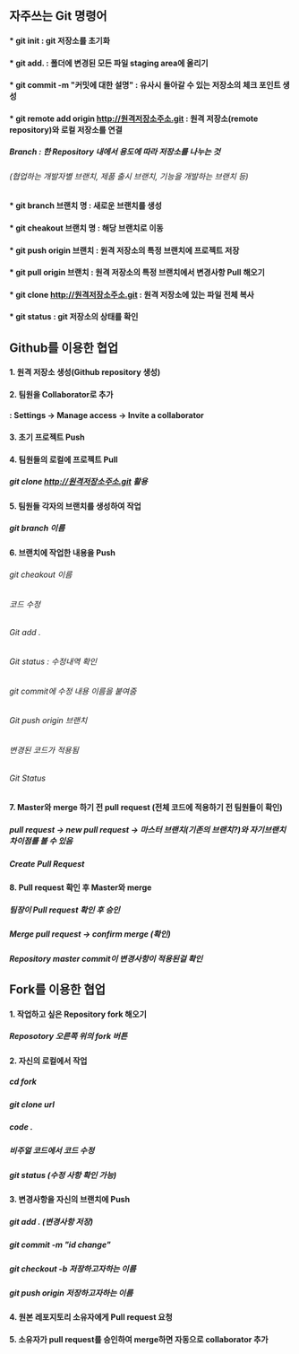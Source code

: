 ## 자주쓰는 Git 명령어
#### * git init : git 저장소를 초기화
#### * git add. : 폴더에 변경된 모든 파일 staging area에 올리기
#### * git commit -m "커밋에 대한 설명" : 유사시 돌아갈 수 있는 저장소의 체크 포인트 생성
#### * git remote add origin http://원격저장소주소.git : 원격 저장소(remote repository)와 로컬 저장소를 연결


##### Branch : 한 Repository 내에서 용도에 따라 저장소를 나누는 것 
######        (협업하는 개발자별 브랜치, 제품 출시 브랜치, 기능을 개발하는 브랜치 등)
#### * git branch 브랜치 명 : 새로운 브랜치를 생성
#### * git cheakout 브랜치 명 : 해당 브랜치로 이동
#### * git push origin 브랜치 : 원격 저장소의 특정 브랜치에 프로젝트 저장
#### * git pull origin 브랜치 : 원격 저장소의 특정 브랜치에서 변경사항 Pull 해오기
#### * git clone http://원격저장소주소.git : 원격 저장소에 있는 파일 전체 복사
#### * git status : git 저장소의 상태를 확인


## Github를 이용한 협업
#### 1. 원격 저장소 생성(Github repository 생성)
#### 2. 팀원을 Collaborator로 추가
####  : Settings → Manage access → Invite a collaborator 
#### 3. 초기 프로젝트 Push
#### 4. 팀원들의 로컬에 프로젝트 Pull
##### git clone http://원격저장소주소.git 활용
#### 5. 팀원들 각자의 브랜치를 생성하여 작업
##### git branch 이름
#### 6. 브랜치에 작업한 내용을 Push
###### git cheakout 이름
###### 코드 수정
###### Git add .
###### Git status : 수정내역 확인
###### git commit에 수정 내용 이름을 붙여줌
###### Git push origin 브랜치
###### 변경된 코드가 적용됨
###### Git Status
#### 7. Master와 merge 하기 전 pull request (전체 코드에 적용하기 전 팀원들이 확인)
##### pull request → new pull request → 마스터 브랜치(기존의 브랜치?)와 자기브랜치 차이점를 볼 수 있음
##### Create Pull Request
#### 8. Pull request 확인 후 Master와 merge
##### 팀장이 Pull request 확인 후 승인
##### Merge pull request → confirm merge (확인)
##### Repository master commit이 변경사항이 적용된걸 확인

## Fork를 이용한 협업
#### 1. 작업하고 싶은 Repository fork 해오기
##### Reposotory 오른쪽 위의 fork 버튼
#### 2. 자신의 로컬에서 작업
##### cd fork 
##### git clone url
##### code .
#####  비주얼 코드에서 코드 수정
##### git status (수정 사항 확인 가능)
#### 3. 변경사항을 자신의 브랜치에 Push
##### git add . (변경사항 저장)
##### git commit -m "id change" 
##### git checkout -b 저장하고자하는 이름 
##### git push origin 저장하고자하는 이름 
#### 4. 원본 레포지토리 소유자에게 Pull request 요청
#### 5. 소유자가 pull request를 승인하여 merge하면 자동으로 collaborator 추가
